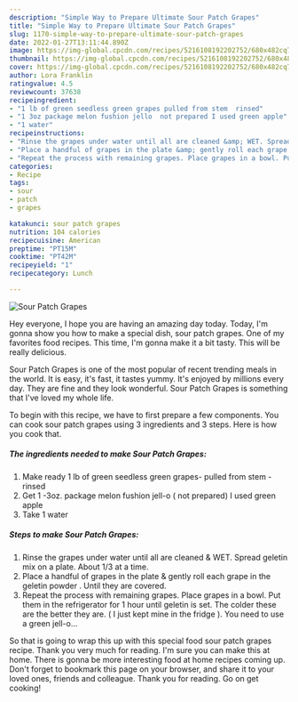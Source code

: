 ```yaml
---
description: "Simple Way to Prepare Ultimate Sour Patch Grapes"
title: "Simple Way to Prepare Ultimate Sour Patch Grapes"
slug: 1170-simple-way-to-prepare-ultimate-sour-patch-grapes
date: 2022-01-27T13:11:44.890Z
image: https://img-global.cpcdn.com/recipes/5216108192202752/680x482cq70/sour-patch-grapes-recipe-main-photo.jpg
thumbnail: https://img-global.cpcdn.com/recipes/5216108192202752/680x482cq70/sour-patch-grapes-recipe-main-photo.jpg
cover: https://img-global.cpcdn.com/recipes/5216108192202752/680x482cq70/sour-patch-grapes-recipe-main-photo.jpg
author: Lora Franklin
ratingvalue: 4.5
reviewcount: 37638
recipeingredient:
- "1 lb of green seedless green grapes pulled from stem  rinsed"
- "1 3oz package melon fushion jello  not prepared I used green apple"
- "1 water"
recipeinstructions:
- "Rinse the grapes under water until all are cleaned &amp; WET. Spread geletin mix on a plate. About 1/3 at a time."
- "Place a handful of grapes in the plate &amp; gently roll each grape in the geletin powder . Until they are covered."
- "Repeat the process with remaining grapes. Place grapes in a bowl. Put them in the refrigerator for 1 hour until geletin is set. The colder these are the  better they are. ( I just kept mine in the fridge ). You need to use a green jell-o..."
categories:
- Recipe
tags:
- sour
- patch
- grapes

katakunci: sour patch grapes 
nutrition: 104 calories
recipecuisine: American
preptime: "PT15M"
cooktime: "PT42M"
recipeyield: "1"
recipecategory: Lunch

---
```



![Sour Patch Grapes](https://img-global.cpcdn.com/recipes/5216108192202752/680x482cq70/sour-patch-grapes-recipe-main-photo.jpg)

Hey everyone, I hope you are having an amazing day today. Today, I'm gonna show you how to make a special dish, sour patch grapes. One of my favorites food recipes. This time, I'm gonna make it a bit tasty. This will be really delicious.



Sour Patch Grapes is one of the most popular of recent trending meals in the world. It is easy, it's fast, it tastes yummy. It's enjoyed by millions every day. They are fine and they look wonderful. Sour Patch Grapes is something that I've loved my whole life.


To begin with this recipe, we have to first prepare a few components. You can cook sour patch grapes using 3 ingredients and 3 steps. Here is how you cook that.

<!--inarticleads1-->

##### The ingredients needed to make Sour Patch Grapes:

1. Make ready 1 lb of green seedless green grapes- pulled from stem - rinsed
1. Get 1 -3oz. package melon fushion jell-o ( not prepared) I used green apple
1. Take 1 water




<!--inarticleads2-->

##### Steps to make Sour Patch Grapes:

1. Rinse the grapes under water until all are cleaned &amp; WET. Spread geletin mix on a plate. About 1/3 at a time.
1. Place a handful of grapes in the plate &amp; gently roll each grape in the geletin powder . Until they are covered.
1. Repeat the process with remaining grapes. Place grapes in a bowl. Put them in the refrigerator for 1 hour until geletin is set. The colder these are the  better they are. ( I just kept mine in the fridge ). You need to use a green jell-o...




So that is going to wrap this up with this special food sour patch grapes recipe. Thank you very much for reading. I'm sure you can make this at home. There is gonna be more interesting food at home recipes coming up. Don't forget to bookmark this page on your browser, and share it to your loved ones, friends and colleague. Thank you for reading. Go on get cooking!
